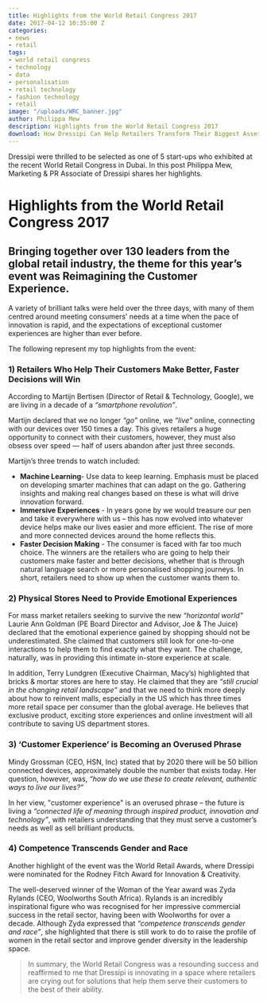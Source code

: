 ```yaml
---
title: Highlights from the World Retail Congress 2017
date: 2017-04-12 10:35:00 Z
categories:
- news
- retail
tags:
- world retail congress
- technology
- data
- personalisation
- retail technology
- fashion technology
- retail
image: "/uploads/WRC_banner.jpg"
author: Philippa Mew
description: Highlights from the World Retail Congress 2017
download: How Dressipi Can Help Retailers Transform Their Biggest Asset
---
```


Dressipi were thrilled to be selected as one of 5 start-ups who exhibited at the recent World Retail Congress in Dubai. In this post Philippa Mew, Marketing & PR Associate of Dressipi shares her highlights.

# Highlights from the World Retail Congress 2017

## Bringing together over 130 leaders from the global retail industry, the theme for this year’s event was Reimagining the Customer Experience.

A variety of brilliant talks were held over the three days, with many of them centred around meeting consumers’ needs at a time when the pace of innovation is rapid, and the expectations of exceptional customer experiences are higher than ever before.

The following represent my top highlights from the event:

### 1) Retailers Who Help Their Customers Make Better, Faster Decisions will Win

According to Martijn Bertisen (Director of Retail & Technology, Google), we are living in a decade of a _“smartphone revolution”_.

Martijn declared that we no longer _“go”_ online, we _“live”_ online, connecting with our devices over 150 times a day. This gives retailers a huge opportunity to connect with their customers, however, they must also obsess over speed — half of users abandon after just three seconds.

Martijn’s three trends to watch included:

- **Machine Learning**- Use data to keep learning. Emphasis must be placed on developing smarter machines that can adapt on the go. Gathering insights and making real changes based on these is what will drive innovation forward.
- **Immersive Experiences** - In years gone by we would treasure our pen and take it everywhere with us – this has now evolved into whatever device helps make our lives easier and more efficient. The rise of more and more connected devices around the home reflects this.
- **Faster Decision Making** - The consumer is faced with far too much choice. The winners are the retailers who are going to help their customers make faster and better decisions, whether that is through natural language search or more personalised shopping journeys. In short, retailers need to show up when the customer wants them to.

### 2) Physical Stores Need to Provide Emotional Experiences

For mass market retailers seeking to survive the new _“horizontal world”_ Laurie Ann Goldman (PE Board Director and Advisor, Joe & The Juice) declared that the emotional experience gained by shopping should not be underestimated. She claimed that customers still look for one-to-one interactions to help them to find exactly what they want. The challenge, naturally, was in providing this intimate in-store experience at scale.

In addition, Terry Lundgren (Executive Chairman, Macy’s) highlighted that bricks & mortar stores are here to stay. He claimed that they are _“still crucial in the changing retail landscape”_ and that we need to think more deeply about how to reinvent malls, especially in the US which has three times more retail space per consumer than the global average. He believes that exclusive product, exciting store experiences and online investment will all contribute to saving US department stores.

### 3) ‘Customer Experience’ is Becoming an Overused Phrase

Mindy Grossman (CEO, HSN, Inc) stated that by 2020 there will be 50 billion connected devices, approximately double the number that exists today. Her question, however, was, _“how do we use these to create relevant, authentic ways to live our lives?”_

In her view, "customer experience" is an overused phrase – the future is living a _“connected life of meaning through inspired product, innovation and technology”_, with retailers understanding that they must serve a customer’s needs as well as sell brilliant products.

### 4) Competence Transcends Gender and Race

Another highlight of the event was the World Retail Awards, where Dressipi were nominated for the Rodney Fitch Award for Innovation & Creativity.

The well-deserved winner of the Woman of the Year award was Zyda Rylands (CEO, Woolworths South Africa). Rylands is an incredibly inspirational figure who was recognised for her impressive commercial success in the retail sector, having been with Woolworths for over a decade. Although Zyda expressed that _“competence transcends gender and race”_, she highlighted that there is still work to do to raise the profile of women in the retail sector and improve gender diversity in the leadership space.

> In summary, the World Retail Congress was a resounding success and reaffirmed to me that Dressipi is innovating in a space where retailers are crying out for solutions that help them serve their customers to the best of their ability.
